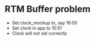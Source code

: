 # RTM Buffer problem
- Set clock_mockup to, say 16:50
- Set clock in app to 15:51
- Clock will not set correctly

